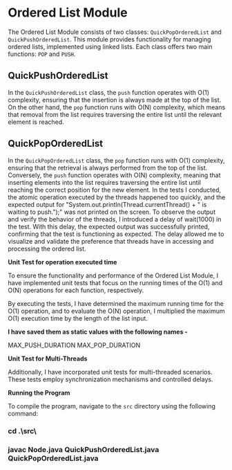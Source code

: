 
# Ordered List Module

The Ordered List Module consists of two classes: `QuickPopOrderedList` and `QuickPushOrderedList`. This module provides functionality for managing ordered lists, implemented using linked lists. Each class offers two main functions: `POP` and `PUSH`.

## QuickPushOrderedList

In the `QuickPushOrderedList` class, the `push` function operates with O(1) complexity, ensuring that the insertion is always made at the top of the list. On the other hand, the `pop` function runs with O(N) complexity, which means that removal from the list requires traversing the entire list until the relevant element is reached.

## QuickPopOrderedList

In the `QuickPopOrderedList` class, the `pop` function runs with O(1) complexity, ensuring that the retrieval is always performed from the top of the list. Conversely, the `push` function operates with O(N) complexity, meaning that inserting elements into the list requires traversing the entire list until reaching the correct position for the new element.
In the tests I conducted, the atomic operation executed by the threads happened too quickly, and the expected output for "System.out.println(Thread.currentThread() + " is waiting to push.");" was not printed on the screen. To observe the output and verify the behavior of the threads, I introduced a delay of wait(1000) in the test. With this delay, the expected output was successfully printed, confirming that the test is functioning as expected. The delay allowed me to visualize and validate the preference that threads have in accessing and processing the ordered list.



**Unit Test for operation executed  time**

To ensure the functionality and performance of the Ordered List Module, I have implemented unit tests that focus on the running times of the O(1) and O(N) operations for each function, respectively.

By executing the tests, I have determined the maximum running time for the O(1) operation, and to evaluate the O(N) operation, I multiplied the maximum O(1) execution time by the length of the list input.

**I have saved them as static values with the following names -**

 MAX_PUSH_DURATION
 MAX_POP_DURATION


**Unit Test for Multi-Threads**

Additionally, I have incorporated unit tests for multi-threaded scenarios. These tests employ synchronization mechanisms and controlled delays.

**Running the Program**

To compile the program, navigate to the `src` directory using the following command:
### cd .\src\
### javac Node.java QuickPushOrderedList.java QuickPopOrderedList.java




